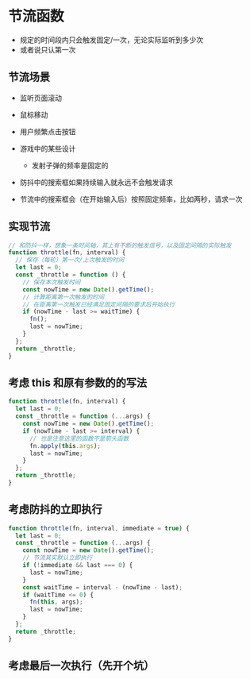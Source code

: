 # 节流函数

- 规定的时间段内只会触发固定/一次，无论实际监听到多少次
- 或者说只认第一次

## 节流场景

- 监听页面滚动
- 鼠标移动
- 用户频繁点击按钮
- 游戏中的某些设计

  - 发射子弹的频率是固定的

- 防抖中的搜索框如果持续输入就永远不会触发请求
- 节流中的搜索框会（在开始输入后）按照固定频率，比如两秒，请求一次

## 实现节流

```js
// 和防抖一样，想象一条时间轴，其上有不断的触发信号，以及固定间隔的实际触发
function throttle(fn, interval) {
  // 保存（每轮）第一次/上次触发的时间
  let last = 0;
  const _throttle = function () {
    // 保存本次触发时间
    const nowTime = new Date().getTime();
    // 计算距离第一次触发的时间
    // 在距离第一次触发已经满足固定间隔的要求后开始执行
    if (nowTime - last >= waitTime) {
      fn();
      last = nowTime;
    }
  };
  return _throttle;
}
```

## 考虑 this 和原有参数的的写法

```js
function throttle(fn, interval) {
  let last = 0;
  const _throttle = function (...args) {
    const nowTime = new Date().getTime();
    if (nowTime - last >= interval) {
      // 也是注意这里的函数不是箭头函数
      fn.apply(this.args);
      last = nowTime;
    }
  };
  return _throttle;
}
```

## 考虑防抖的立即执行

```js
function throttle(fn, interval, immediate = true) {
  let last = 0;
  const _throttle = function (...args) {
    const nowTime = new Date().getTime();
    // 节流其实默认立即执行
    if (!immediate && last === 0) {
      last = nowTime;
    }
    const waitTime = interval - (nowTime - last);
    if (waitTime <= 0) {
      fn(this, args);
      last = nowTime;
    }
  };
  return _throttle;
}
```

## 考虑最后一次执行（先开个坑）
